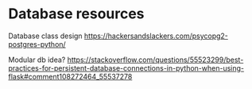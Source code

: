 # Database resources

Database class design
https://hackersandslackers.com/psycopg2-postgres-python/

Modular db idea?
https://stackoverflow.com/questions/55523299/best-practices-for-persistent-database-connections-in-python-when-using-flask#comment108272464_55537278
